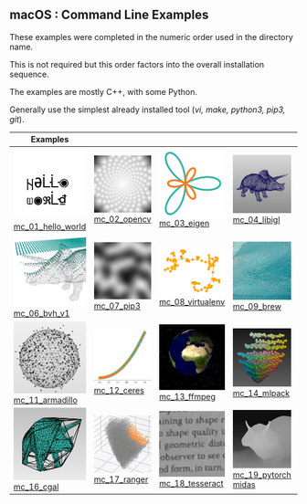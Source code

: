 ## macOS : Command Line Examples 

These examples were completed in the numeric order used in the directory name.

This is not required but this order factors into the overall installation sequence.

The examples are mostly C++, with some Python.

Generally use the simplest already installed tool (*vi, make, python3, pip3, git*).

| Examples | | | | |
| --- | --- | --- | --- | --- |
| <img src="mc_01_hello_world/2401-hello_world.png" width=151px><br>[mc_01_hello_world](mc_01_hello_world) | <img src="mc_02_opencv/ocv_sunflower_distances.jpg" width=151px><br>[mc_02_opencv](mc_02_opencv) | <img src="mc_03_eigen/eigen_rotate_2d-scatter_xy-cropped.png" width=151px><br>[mc_03_eigen](mc_03_eigen) | <img src="mc_04_libigl/libigl_blue_noise_sample_surface.jpg" width=151px><br>[mc_04_libigl](mc_04_libigl)  | <img src="mc_05_libsvm/libsvm_orange_classifier-scatter_xyz_rgb-cropped_02.jpg" width=151px><br>[mc_05_libsvm](mc_05_libsvm) |
| <img src="mc_06_bvh_v1/bvh-virtual_3d_scanner-cropped.jpg" width=151px><br>[mc_06_bvh_v1](mc_06_bvh_v1) | <img src="mc_07_pip3/simplex_noise_2d_200x200.jpg" width=151px><br>[mc_07_pip3](mc_07_pip3) | <img src="mc_08_virtualenv/random_lobster.png" width=151px><br>[mc_08_virtualenv](mc_08_virtualenv) | <img src="mc_09_brew/underwater_surface_structures_of_an_iceberg_in_Svalbard-cropped.jpg" width=151px><br>[mc_09_brew](mc_09_brew) | <img src="mc_10_boost/2024-boost-moon_tone-cropped.jpg" width=151px><br>[mc_10_boost](mc_10_boost) |
| <img src="mc_11_armadillo/armadillo-thiel-sen_fit_sphere_to_points_3d-cropped.jpg" width=151px><br>[mc_11_armadillo](mc_11_armadillo) | <img src="mc_12_ceres/ceres-display_fit-cropped-02.png" width=151px><br>[mc_12_ceres](mc_12_ceres) | <img src="mc_13_ffmpeg/rotating_earth_boomerang.gif" width=151px><br>[mc_13_ffmpeg](mc_13_ffmpeg) | <img src="mc_14_mlpack/mlpack-spectral_autoencoder-munsell_matte.jpg" width=151px><br>[mc_14_mlpack](mc_14_mlpack) | <img src="mc_15_ensmallen/initial_contours-xy_rgb.png" width=151px><br>[mc_15_ensmallen](mc_15_ensmallen) |
| <img src="mc_16_cgal/cgal-convex_hull.jpg" width=151px><br>[mc_16_cgal](mc_16_cgal) | <img src="mc_17_ranger/ranger-random_forest-orange_classifier-02.gif" width=151px><br>[mc_17_ranger](mc_17_ranger) | <img src="mc_18_tesseract/camera_image_quality_benchmarking-page_9-cropped.jpg" width=151px><br>[mc_18_tesseract](mc_18_tesseract) | <img src="mc_19_pytorch_midas/Knight_Triceratops_depth-cropped.jpg" width=151px><br>[mc_19_pytorch midas](mc_19_pytorch_midas) | |
